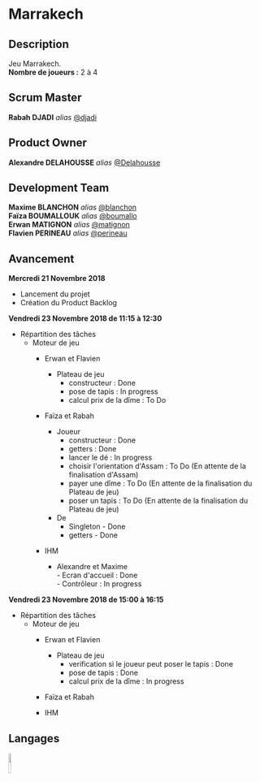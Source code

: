 # Marrakech 
## Description
Jeu Marrakech.  
**Nombre de joueurs :** 2 à 4

## Scrum Master
**Rabah DJADI** _alias_ [@djadi](https://dwarves.iut-fbleau.fr/git/djadi)  

## Product Owner  
**Alexandre DELAHOUSSE** _alias_ [@Delahousse](https://dwarves.iut-fbleau.fr/git/delahous)  

## Development Team
**Maxime BLANCHON** _alias_ [@blanchon](https://dwarves.iut-fbleau.fr/git/blanchon)  
**Faïza BOUMALLOUK** _alias_ [@boumallo](https://dwarves.iut-fbleau.fr/git/boumallo)     
**Erwan MATIGNON** _alias_ [@matignon](https://dwarves.iut-fbleau.fr/git/matignon)  
**Flavien PERINEAU** _alias_ [@perineau](https://dwarves.iut-fbleau.fr/git/perineau)  

## Avancement
**Mercredi 21 Novembre 2018**     
- Lancement du projet  
- Création du Product Backlog
  
**Vendredi 23 Novembre 2018 de 11:15 à 12:30**  
- Répartition des tâches
  - Moteur de jeu  
      - Erwan et Flavien    
          - Plateau de jeu
              - constructeur : Done 
              - pose de tapis : In progress 
              - calcul prix de la dîme : To Do   
       - Faïza et Rabah   
         - Joueur  
             - constructeur : Done  
             - getters : Done  
             - lancer le dé : In progress  
             - choisir l'orientation d'Assam : To Do (En attente de la finalisation d'Assam)   
             - payer une dîme : To Do (En attente de la finalisation du Plateau de jeu)    
             - poser un tapis  : To Do (En attente de la finalisation du Plateau de jeu)  
         - De
             - Singleton - Done
             - getters - Done  
             
    - IHM  
        - Alexandre et Maxime     
              - Ecran d'accueil : Done  
              - Contrôleur : In progress   
              
**Vendredi 23 Novembre 2018 de 15:00 à 16:15**  
- Répartition des tâches
  - Moteur de jeu  
      - Erwan et Flavien    
          - Plateau de jeu
              - verification si le joueur peut poser le tapis : Done  
              - pose de tapis : Done  
              - calcul prix de la dîme : In progress  
              
       - Faïza et Rabah    
    - IHM    
              

## Langages
[<img src="https://camo.githubusercontent.com/0fb6c3a56d588875bbab00cbc267f4ef85ea0c23/68747470733a2f2f75706c6f61642e77696b696d656469612e6f72672f77696b6970656469612f656e2f7468756d622f332f33302f4a6176615f70726f6772616d6d696e675f6c616e67756167655f6c6f676f2e7376672f33303070782d4a6176615f70726f6772616d6d696e675f6c616e67756167655f6c6f676f2e7376672e706e67" width="10%" height="10%">](https://www.java.com/)